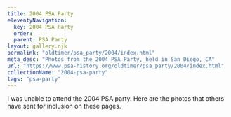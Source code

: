 ```yaml
---
title: 2004 PSA Party
eleventyNavigation:
  key: 2004 PSA Party
  order:
  parent: PSA Party
layout: gallery.njk
permalink: "oldtimer/psa_party/2004/index.html"
meta_desc: "Photos from the 2004 PSA Party, held in San Diego, CA"
url: "https://www.psa-history.org/oldtimer/psa_party/2004/index.html"
collectionName: "2004-psa-party"
tags: "psa-party"
---
```

I was unable to attend the 2004 PSA party. Here are the photos that others have sent for inclusion on these pages.